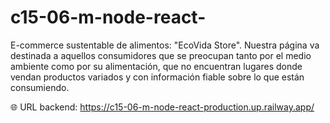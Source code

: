 # c15-06-m-node-react-
E-commerce sustentable de alimentos: "EcoVida Store".  Nuestra página va destinada a aquellos consumidores que se preocupan tanto por el medio ambiente como por su alimentación, que no encuentran lugares donde vendan productos variados y con información fiable sobre lo que están consumiendo.



🌐 URL backend: https://c15-06-m-node-react-production.up.railway.app/


